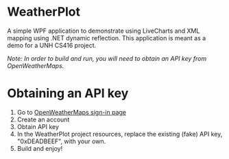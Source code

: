 # WeatherPlot
A simple WPF application to demonstrate using LiveCharts and XML mapping using .NET dynamic reflection.
This application is meant as a demo for a UNH CS416 project.

_Note: In order to build and run, you will need to obtain an API key from OpenWeatherMaps._

# Obtaining an API key
1) Go to [OpenWeatherMaps sign-in page](https://home.openweathermap.org/users/sign_in)
2) Create an account
3) Obtain API key
4) In the WeatherPlot project resources, replace the existing (fake) API key, "0xDEADBEEF", with your own.
5) Build and enjoy!
